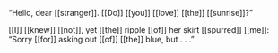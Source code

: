 “Hello, dear [[stranger]]. [[Do]] [[you]] [[love]] [[the]] [[sunrise]]?”

[[I]] [[knew]] [[not]], yet [[the]] ripple [[of]] her skirt [[spurred]] [[me]]: “Sorry [[for]] asking out [[of]] [[the]] blue, but . . .”